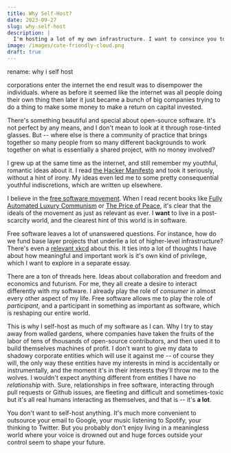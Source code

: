 ```yaml
---
title: Why Self-Host?
date: 2023-09-27
slug: why-self-host
description: |
  I'm hosting a lot of my own infrastructure. I want to convince you to do the same.
image: /images/cute-friendly-cloud.png
draft: true
---
```


rename: why i self host

corporations enter the internet
the end result was to disempower the individuals.
where as before it seemed like the internet was all people doing their own thing
then later it just became a bunch of big companies trying to do a thing to make some money to make a return on capital invested.


There's something beautiful and special about open-source software.
It's not perfect by any means, and I don't mean to look at it through rose-tinted glasses.
But -- where else is there a community of practice that brings together so many people from so many different backgrounds to work together on what is essentially a shared project, with no money involved?

I grew up at the same time as the internet, and still remember my youthful, romantic ideas about it.
I read [the Hacker Manifesto](https://www.askapache.com/hacking/hacker-manifesto/) and took it seriously, without a hint of irony.
My ideas even led me to some pretty consequential youthful indiscretions, which are written up elsewhere.

I believe in the [free software movement](https://en.wikipedia.org/wiki/Free_software_movement).
When I read recent books like [Fully Automated Luxury Communism](https://en.wikipedia.org/wiki/Fully_Automated_Luxury_Communism) or [The Price of Peace](https://www.theguardian.com/books/2020/jun/14/the-price-of-peace-by-zachary-d-carter-review-how-liberals-betrayed-keynes), it's clear that the ideals of the movement as just as relevant as ever.
I **want** to live in a post-scarcity world, and the clearest hint of this world is in software.

Free software leaves a lot of unanswered questions.
For instance, how do we fund base layer projects that underlie a lot of higher-level infrastructure?
There's even a [relevant xkcd](https://xkcd.com/2347/) about this.
It ties into a lot of thoughts I have about how meaningful and important work is it's own kind of privilege, which I want to explore in a separate essay.

There are a ton of threads here.
Ideas about collaboration and freedom and economics and futurism.
For me, they all create a desire to interact differently with my software.
I already play the role of *consumer* in almost every other aspect of my life.
Free software allows me to play the role of *participant*, and a participant in something as important as software, which is reshaping our entire world.

This is why I self-host as much of my software as I can.
Why I try to stay away from walled gardens, where companies have taken the fruits of the labor of tens of thousands of open-source contributors, and then used it to build themselves machines of profit.
I don't want to give my data to shadowy corporate entities which will use it against me -- of course they will, the only way these entities have my interests in mind is accidentally or instrumentally, and the moment it's in their interests they'll throw me to the wolves.
I wouldn't expect anything different from entities I have no *relationship* with.
Sure, relationships in free software, interacting through pull requests or Github issues, are fleeting and difficult and sometimes-toxic but it's all real humans interacting as themselves, and that is -- it's **a lot**.

You don't want to self-host anything.
It's much more convenient to outsource your email to Google, your music listening to Spotify, your thinking to Twitter.
But you probably don't enjoy living in a meaningless world where your voice is drowned out and huge forces outside your control seem to shape your future.
